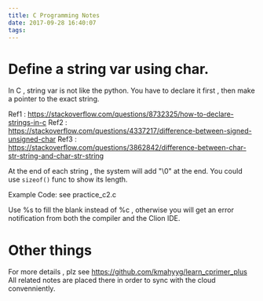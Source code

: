 ```yaml
---
title: C Programming Notes
date: 2017-09-28 16:40:07
tags:
---
```


# Define a string var using char.

In C , string var is not like the python.
You have to declare it first , then make a pointer to the exact string.

Ref1 : https://stackoverflow.com/questions/8732325/how-to-declare-strings-in-c
Ref2 : https://stackoverflow.com/questions/4337217/difference-between-signed-unsigned-char
Ref3 : https://stackoverflow.com/questions/3862842/difference-between-char-str-string-and-char-str-string

At the end of each string , the system will add "\0" at the end. You could use ``` sizeof() ``` func to show its length.

Example Code:  see practice_c2.c

Use %s to fill the blank instead of %c , otherwise you will get an error notification from both the compiler and the Clion IDE.

# Other things

For more details , plz see https://github.com/kmahyyg/learn_cprimer_plus
All related notes are placed there in order to sync with the cloud convenniently.